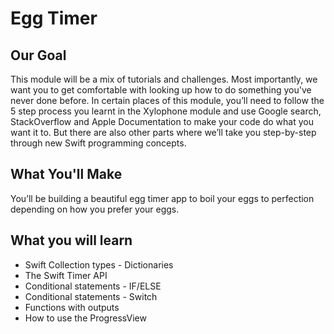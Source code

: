 # Egg Timer

## Our Goal

This module will be a mix of tutorials and challenges. Most importantly, we want you to get comfortable with looking up how to do something you've never done before. In certain places of this module, you’ll need to follow the 5 step process you learnt in the Xylophone module and use Google search, StackOverflow and Apple Documentation to make your code do what you want it to. But there are also other parts where we’ll take you step-by-step through new Swift programming concepts.

## What You'll Make

You’ll be building a beautiful egg timer app to boil your eggs to perfection depending on how you prefer your eggs.

## What you will learn

- Swift Collection types - Dictionaries
- The Swift Timer API
- Conditional statements - IF/ELSE
- Conditional statements - Switch
- Functions with outputs
- How to use the ProgressView
